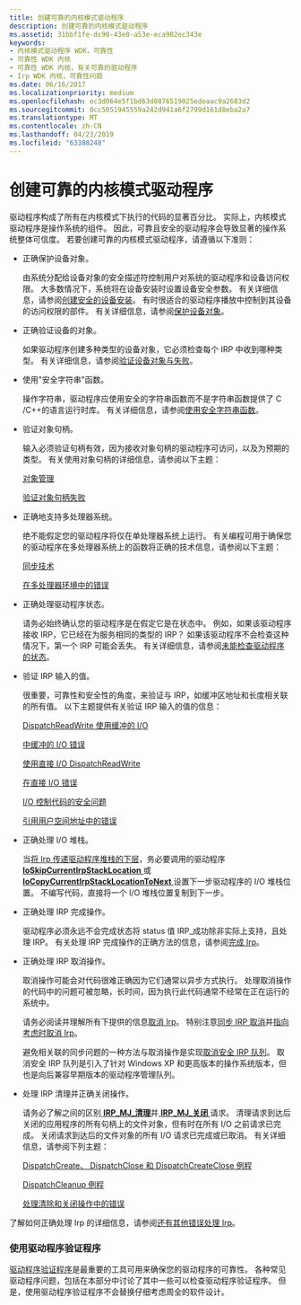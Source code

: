 ```yaml
---
title: 创建可靠的内核模式驱动程序
description: 创建可靠的内核模式驱动程序
ms.assetid: 31bbf1fe-dc90-43e0-a53e-eca902ec343e
keywords:
- 内核模式驱动程序 WDK，可靠性
- 可靠性 WDK 内核
- 可靠性 WDK 内核，有关可靠的驱动程序
- Irp WDK 内核，可靠性问题
ms.date: 06/16/2017
ms.localizationpriority: medium
ms.openlocfilehash: ec3d064e5f1bd63d0876519025edeaac9a2683d2
ms.sourcegitcommit: 0cc5051945559a242d941a6f2799d161d8eba2a7
ms.translationtype: MT
ms.contentlocale: zh-CN
ms.lasthandoff: 04/23/2019
ms.locfileid: "63388248"
---
```

# <a name="creating-reliable-kernel-mode-drivers"></a>创建可靠的内核模式驱动程序





驱动程序构成了所有在内核模式下执行的代码的显著百分比。 实际上，内核模式驱动程序是操作系统的组件。 因此，可靠且安全的驱动程序会导致显著的操作系统整体可信度。 若要创建可靠的内核模式驱动程序，请遵循以下准则：

-   正确保护设备对象。

    由系统分配给设备对象的安全描述符控制用户对系统的驱动程序和设备访问权限。 大多数情况下，系统将在设备安装时设置设备安全参数。 有关详细信息，请参阅[创建安全的设备安装](https://msdn.microsoft.com/library/windows/hardware/ff540212)。 有时很适合的驱动程序播放中控制到其设备的访问权限的部件。 有关详细信息，请参阅[保护设备对象](securing-device-objects.md)。

-   正确验证设备的对象。

    如果驱动程序创建多种类型的设备对象，它必须检查每个 IRP 中收到哪种类型。 有关详细信息，请参阅[验证设备对象与失败](failure-to-validate-device-objects.md)。

-   使用"安全字符串"函数。

    操作字符串，驱动程序应使用安全的字符串函数而不是字符串函数提供了 C /C++的语言运行时库。 有关详细信息，请参阅[使用安全字符串函数](using-safe-string-functions.md)。

-   验证对象句柄。

    输入必须验证句柄有效，因为接收对象句柄的驱动程序可访问，以及为预期的类型。 有关使用对象句柄的详细信息，请参阅以下主题：

    [对象管理](managing-kernel-objects.md)

    [验证对象句柄失败](failure-to-validate-object-handles.md)

-   正确地支持多处理器系统。

    绝不能假定您的驱动程序将仅在单处理器系统上运行。 有关编程可用于确保您的驱动程序在多处理器系统上的函数将正确的技术信息，请参阅以下主题：

    [同步技术](synchronization-techniques.md)

    [在多处理器环境中的错误](errors-in-a-multiprocessor-environment.md)

-   正确处理驱动程序状态。

    请务必始终确认您的驱动程序是在假定它是在状态中。 例如，如果该驱动程序接收 IRP，它已经在为服务相同的类型的 IRP？ 如果该驱动程序不会检查这种情况下，第一个 IRP 可能会丢失。 有关详细信息，请参阅[未能检查驱动程序的状态](failure-to-check-a-driver-s-state.md)。

-   验证 IRP 输入的值。

    很重要，可靠性和安全性的角度，来验证与 IRP，如缓冲区地址和长度相关联的所有值。 以下主题提供有关验证 IRP 输入的值的信息：

    [DispatchReadWrite 使用缓冲的 I/O](dispatchreadwrite-using-buffered-i-o.md)

    [中缓冲的 I/O 错误](errors-in-buffered-i-o.md)

    [使用直接 I/O DispatchReadWrite](dispatchreadwrite-using-direct-i-o.md)

    [在直接 I/O 错误](errors-in-direct-i-o.md)

    [I/O 控制代码的安全问题](security-issues-for-i-o-control-codes.md)

    [引用用户空间地址中的错误](errors-in-referencing-user-space-addresses.md)

-   正确处理 I/O 堆栈。

    当[将 Irp 传递驱动程序堆栈的下层](passing-irps-down-the-driver-stack.md)，务必要调用的驱动程序[ **IoSkipCurrentIrpStackLocation** ](https://msdn.microsoft.com/library/windows/hardware/ff550355)或[ **IoCopyCurrentIrpStackLocationToNext** ](https://msdn.microsoft.com/library/windows/hardware/ff548387)设置下一步驱动程序的 I/O 堆栈位置。 不编写代码，直接将一个 I/O 堆栈位置复制到下一步。

-   正确处理 IRP 完成操作。

    驱动程序必须永远不会完成状态将 status 值 IRP\_成功除非实际上支持，且处理 IRP。 有关处理 IRP 完成操作的正确方法的信息，请参阅[完成 Irp](completing-irps.md)。

-   正确处理 IRP 取消操作。

    取消操作可能会对代码很难正确因为它们通常以异步方式执行。 处理取消操作的代码中的问题可被忽略，长时间，因为执行此代码通常不经常在正在运行的系统中。

    请务必阅读并理解所有下提供的信息[取消 Irp](canceling-irps.md)。 特别注意[同步 IRP 取消](synchronizing-irp-cancellation.md)并[指向考虑时取消 Irp](points-to-consider-when-canceling-irps.md)。

    避免相关联的同步问题的一种方法与取消操作是实现[取消安全 IRP 队列](cancel-safe-irp-queues.md)。 取消安全 IRP 队列是引入了针对 Windows XP 和更高版本的操作系统版本，但也是向后兼容早期版本的驱动程序管理队列。

-   处理 IRP 清理并正确关闭操作。

    请务必了解之间的区别[ **IRP\_MJ\_清理**](https://msdn.microsoft.com/library/windows/hardware/ff550718)并[ **IRP\_MJ\_关闭** ](https://msdn.microsoft.com/library/windows/hardware/ff550720)请求。 清理请求到达后关闭的应用程序的所有句柄上的文件对象，但有时在所有 I/O 之前请求已完成。 关闭请求到达后的文件对象的所有 I/O 请求已完成或已取消。 有关详细信息，请参阅下列主题：

    [DispatchCreate、 DispatchClose 和 DispatchCreateClose 例程](dispatchcreate--dispatchclose--and-dispatchcreateclose-routines.md)

    [DispatchCleanup 例程](dispatchcleanup-routines.md)

    [处理清除和关闭操作中的错误](errors-in-handling-cleanup-and-close-operations.md)

了解如何正确处理 Irp 的详细信息，请参阅[还有其他错误处理 Irp](additional-errors-in-handling-irps.md)。

### <a name="using-driver-verifier"></a>使用驱动程序验证程序

[驱动程序验证程序](https://msdn.microsoft.com/library/windows/hardware/ff545448)是最重要的工具可用来确保您的驱动程序的可靠性。 各种常见驱动程序问题，包括在本部分中讨论了其中一些可以检查驱动程序验证程序。 但是，使用驱动程序验证程序不会替换仔细考虑周全的软件设计。

 

 





